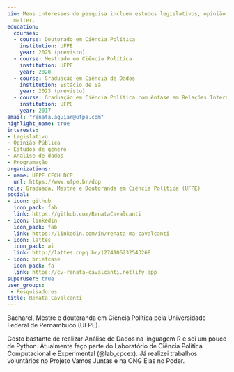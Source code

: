 ```yaml
---
bio: Meus interesses de pesquisa incluem estudos legislativos, opinião pública, gênero, análise de dados e programação.
  matter.
education:
  courses:
  - course: Doutorado em Ciência Política
    institution: UFPE
    year: 2025 (previsto)
  - course: Mestrado em Ciência Política 
    institution: UFPE
    year: 2020
  - course: Graduação em Ciência de Dados
    institution: Estácio de Sá
    year: 2023 (previsto)
  - course: Graduação em Ciência Política com ênfase em Relações Internacionais
    institution: UFPE
    year: 2017
email: "renata.aguiar@ufpe.com"
highlight_name: true
interests:
- Legislativo
- Opinião Pública
- Estudos de gênero
- Análise de dados
- Programação
organizations:
- name: UFPE CFCH DCP
  url: https://www.ufpe.br/dcp
role: Graduada, Mestre e Doutoranda em Ciência Política (UFPE)
social:
- icon: github
  icon_pack: fab
  link: https://github.com/RenataCavalcanti
- icon: linkedin
  icon_pack: fab
  link: https://linkedin.com/in/renata-ma-cavalcanti
- icon: lattes
  icon_pack: ai
  link: http://lattes.cnpq.br/1274106232543268
- icon: briefcase
  icon-pack: fa
  link: https://cv-renata-cavalcanti.netlify.app
superuser: true
user_groups:
 - Pesquisadores
title: Renata Cavalcanti
---
```


Bacharel, Mestre e doutoranda em Ciência Política pela Universidade Federal de Pernambuco (UFPE).

Gosto bastante de realizar Análise de Dados na linguagem R e sei um pouco de Python. Atualmente faço parte do Laboratório de Ciência Política Computacional e Experimental (@lab_cpcex). Já realizei trabalhos voluntários no Projeto Vamos Juntas e na ONG Elas no Poder.



